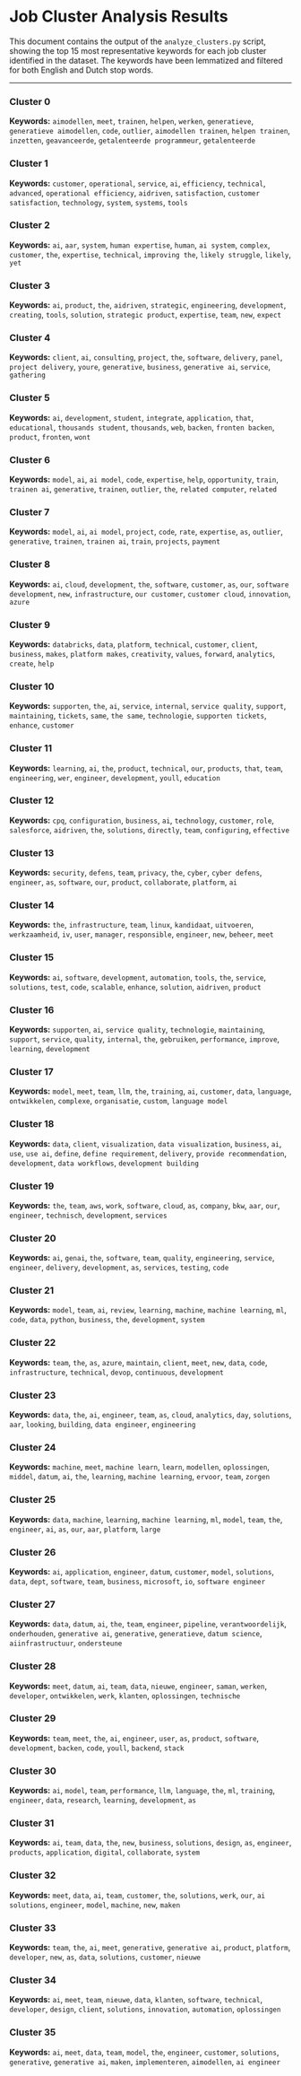 # Job Cluster Analysis Results

This document contains the output of the `analyze_clusters.py` script, showing the top 15 most representative keywords for each job cluster identified in the dataset. The keywords have been lemmatized and filtered for both English and Dutch stop words.

---

### Cluster 0

**Keywords:** `aimodellen`, `meet`, `trainen`, `helpen`, `werken`, `generatieve`, `generatieve aimodellen`, `code`, `outlier`, `aimodellen trainen`, `helpen trainen`, `inzetten`, `geavanceerde`, `getalenteerde programmeur`, `getalenteerde`

### Cluster 1

**Keywords:** `customer`, `operational`, `service`, `ai`, `efficiency`, `technical`, `advanced`, `operational efficiency`, `aidriven`, `satisfaction`, `customer satisfaction`, `technology`, `system`, `systems`, `tools`

### Cluster 2

**Keywords:** `ai`, `aar`, `system`, `human expertise`, `human`, `ai system`, `complex`, `customer`, `the`, `expertise`, `technical`, `improving the`, `likely struggle`, `likely`, `yet`

### Cluster 3

**Keywords:** `ai`, `product`, `the`, `aidriven`, `strategic`, `engineering`, `development`, `creating`, `tools`, `solution`, `strategic product`, `expertise`, `team`, `new`, `expect`

### Cluster 4

**Keywords:** `client`, `ai`, `consulting`, `project`, `the`, `software`, `delivery`, `panel`, `project delivery`, `youre`, `generative`, `business`, `generative ai`, `service`, `gathering`

### Cluster 5

**Keywords:** `ai`, `development`, `student`, `integrate`, `application`, `that`, `educational`, `thousands student`, `thousands`, `web`, `backen`, `fronten backen`, `product`, `fronten`, `wont`

### Cluster 6

**Keywords:** `model`, `ai`, `ai model`, `code`, `expertise`, `help`, `opportunity`, `train`, `trainen ai`, `generative`, `trainen`, `outlier`, `the`, `related computer`, `related`

### Cluster 7

**Keywords:** `model`, `ai`, `ai model`, `project`, `code`, `rate`, `expertise`, `as`, `outlier`, `generative`, `trainen`, `trainen ai`, `train`, `projects`, `payment`

### Cluster 8

**Keywords:** `ai`, `cloud`, `development`, `the`, `software`, `customer`, `as`, `our`, `software development`, `new`, `infrastructure`, `our customer`, `customer cloud`, `innovation`, `azure`

### Cluster 9

**Keywords:** `databricks`, `data`, `platform`, `technical`, `customer`, `client`, `business`, `makes`, `platform makes`, `creativity`, `values`, `forward`, `analytics`, `create`, `help`

### Cluster 10

**Keywords:** `supporten`, `the`, `ai`, `service`, `internal`, `service quality`, `support`, `maintaining`, `tickets`, `same`, `the same`, `technologie`, `supporten tickets`, `enhance`, `customer`

### Cluster 11

**Keywords:** `learning`, `ai`, `the`, `product`, `technical`, `our`, `products`, `that`, `team`, `engineering`, `wer`, `engineer`, `development`, `youll`, `education`

### Cluster 12

**Keywords:** `cpq`, `configuration`, `business`, `ai`, `technology`, `customer`, `role`, `salesforce`, `aidriven`, `the`, `solutions`, `directly`, `team`, `configuring`, `effective`

### Cluster 13

**Keywords:** `security`, `defens`, `team`, `privacy`, `the`, `cyber`, `cyber defens`, `engineer`, `as`, `software`, `our`, `product`, `collaborate`, `platform`, `ai`

### Cluster 14

**Keywords:** `the`, `infrastructure`, `team`, `linux`, `kandidaat`, `uitvoeren`, `werkzaamheid`, `iv`, `user`, `manager`, `responsible`, `engineer`, `new`, `beheer`, `meet`

### Cluster 15

**Keywords:** `ai`, `software`, `development`, `automation`, `tools`, `the`, `service`, `solutions`, `test`, `code`, `scalable`, `enhance`, `solution`, `aidriven`, `product`

### Cluster 16

**Keywords:** `supporten`, `ai`, `service quality`, `technologie`, `maintaining`, `support`, `service`, `quality`, `internal`, `the`, `gebruiken`, `performance`, `improve`, `learning`, `development`

### Cluster 17

**Keywords:** `model`, `meet`, `team`, `llm`, `the`, `training`, `ai`, `customer`, `data`, `language`, `ontwikkelen`, `complexe`, `organisatie`, `custom`, `language model`

### Cluster 18

**Keywords:** `data`, `client`, `visualization`, `data visualization`, `business`, `ai`, `use`, `use ai`, `define`, `define requirement`, `delivery`, `provide recommendation`, `development`, `data workflows`, `development building`

### Cluster 19

**Keywords:** `the`, `team`, `aws`, `work`, `software`, `cloud`, `as`, `company`, `bkw`, `aar`, `our`, `engineer`, `technisch`, `development`, `services`

### Cluster 20

**Keywords:** `ai`, `genai`, `the`, `software`, `team`, `quality`, `engineering`, `service`, `engineer`, `delivery`, `development`, `as`, `services`, `testing`, `code`

### Cluster 21

**Keywords:** `model`, `team`, `ai`, `review`, `learning`, `machine`, `machine learning`, `ml`, `code`, `data`, `python`, `business`, `the`, `development`, `system`

### Cluster 22

**Keywords:** `team`, `the`, `as`, `azure`, `maintain`, `client`, `meet`, `new`, `data`, `code`, `infrastructure`, `technical`, `devop`, `continuous`, `development`

### Cluster 23

**Keywords:** `data`, `the`, `ai`, `engineer`, `team`, `as`, `cloud`, `analytics`, `day`, `solutions`, `aar`, `looking`, `building`, `data engineer`, `engineering`

### Cluster 24

**Keywords:** `machine`, `meet`, `machine learn`, `learn`, `modellen`, `oplossingen`, `middel`, `datum`, `ai`, `the`, `learning`, `machine learning`, `ervoor`, `team`, `zorgen`

### Cluster 25

**Keywords:** `data`, `machine`, `learning`, `machine learning`, `ml`, `model`, `team`, `the`, `engineer`, `ai`, `as`, `our`, `aar`, `platform`, `large`

### Cluster 26

**Keywords:** `ai`, `application`, `engineer`, `datum`, `customer`, `model`, `solutions`, `data`, `dept`, `software`, `team`, `business`, `microsoft`, `io`, `software engineer`

### Cluster 27

**Keywords:** `data`, `datum`, `ai`, `the`, `team`, `engineer`, `pipeline`, `verantwoordelijk`, `onderhouden`, `generative ai`, `generative`, `generatieve`, `datum science`, `aiinfrastructuur`, `ondersteune`

### Cluster 28

**Keywords:** `meet`, `datum`, `ai`, `team`, `data`, `nieuwe`, `engineer`, `saman`, `werken`, `developer`, `ontwikkelen`, `werk`, `klanten`, `oplossingen`, `technische`

### Cluster 29

**Keywords:** `team`, `meet`, `the`, `ai`, `engineer`, `user`, `as`, `product`, `software`, `development`, `backen`, `code`, `youll`, `backend`, `stack`

### Cluster 30

**Keywords:** `ai`, `model`, `team`, `performance`, `llm`, `language`, `the`, `ml`, `training`, `engineer`, `data`, `research`, `learning`, `development`, `as`

### Cluster 31

**Keywords:** `ai`, `team`, `data`, `the`, `new`, `business`, `solutions`, `design`, `as`, `engineer`, `products`, `application`, `digital`, `collaborate`, `system`

### Cluster 32

**Keywords:** `meet`, `data`, `ai`, `team`, `customer`, `the`, `solutions`, `werk`, `our`, `ai solutions`, `engineer`, `model`, `machine`, `new`, `maken`

### Cluster 33

**Keywords:** `team`, `the`, `ai`, `meet`, `generative`, `generative ai`, `product`, `platform`, `developer`, `new`, `as`, `data`, `solutions`, `customer`, `nieuwe`

### Cluster 34

**Keywords:** `ai`, `meet`, `team`, `nieuwe`, `data`, `klanten`, `software`, `technical`, `developer`, `design`, `client`, `solutions`, `innovation`, `automation`, `oplossingen`

### Cluster 35

**Keywords:** `ai`, `meet`, `data`, `team`, `model`, `the`, `engineer`, `customer`, `solutions`, `generative`, `generative ai`, `maken`, `implementeren`, `aimodellen`, `ai engineer`
